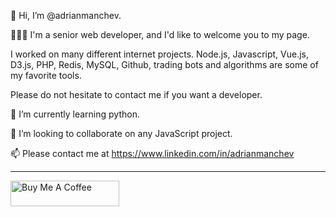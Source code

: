 👋 Hi, I’m @adrianmanchev.

👨🏻‍💻 I'm a senior web developer, and I'd like to welcome you to my page.
   
   I worked on many different internet projects. Node.js, Javascript, Vue.js, D3.js, PHP, Redis, MySQL, Github, trading bots and algorithms are some of my favorite tools.
   
   Please do not hesitate to contact me if you want a developer.
     
📜 I’m currently learning python.

💞️ I’m looking to collaborate on any JavaScript project.

📫 Please contact me at https://www.linkedin.com/in/adrianmanchev

---

<a href="https://www.buymeacoffee.com/adrianmanchev" target="_blank"><img src="https://cdn.buymeacoffee.com/buttons/default-orange.png" alt="Buy Me A Coffee" height="41" width="174"></a>

<!---
adrianmanchev/adrianmanchev is a ✨ special ✨ repository because its `README.md` (this file) appears on your GitHub profile.
You can click the Preview link to take a look at your changes.
--->

